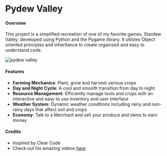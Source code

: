 # Pydew Valley

#### Overview

This project is a simplified recreation of one of my favorite games, Stardew Valley, developed using Python and the Pygame library. It utilizes Object oriented principles and inheritance to create organized and easy to understand code.

![pydew valley](https://github.com/user-attachments/assets/e3b33625-66ff-45b1-8862-dfc4e282c94d)

#### Features

- **Farming Mechanics**: Plant, grow and harvest various crops
- **Day and Night Cycle**: A cool and smooth transition from day to night
- **Resource Management**: Efficiently manage tools and crops with an interactive and easy to use inventory and user interface
- **Weather System**: Dynamic weather conditions including rainy and non-rainy days that affect soil and crops
- **Economy**: Talk to a Merchant and sell your produce and items to earn money

#### Credits

- Inspired by Clear Code
- Check out his amazing videos [here](https://www.youtube.com/@ClearCode)
